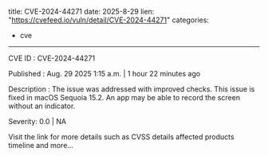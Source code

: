  
title: CVE-2024-44271
date: 2025-8-29
lien: "https://cvefeed.io/vuln/detail/CVE-2024-44271"
categories:
  - cve
---

CVE ID : CVE-2024-44271

Published :  Aug. 29
2025
1:15 a.m. | 1 hour
22 minutes ago

Description : The issue was addressed with improved checks. This issue is fixed in macOS Sequoia 15.2. An app may be able to record the screen without an indicator.

Severity: 0.0 | NA

Visit the link for more details
such as CVSS details
affected products
timeline
and more...
